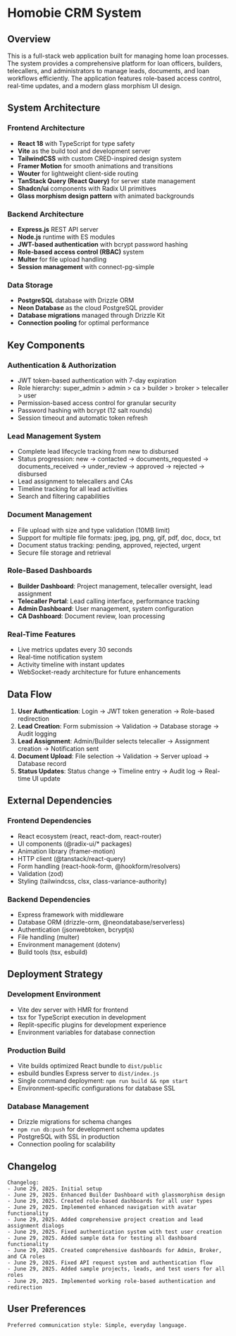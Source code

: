 # Homobie CRM System

## Overview

This is a full-stack web application built for managing home loan processes. The system provides a comprehensive platform for loan officers, builders, telecallers, and administrators to manage leads, documents, and loan workflows efficiently. The application features role-based access control, real-time updates, and a modern glass morphism UI design.

## System Architecture

### Frontend Architecture
- **React 18** with TypeScript for type safety
- **Vite** as the build tool and development server
- **TailwindCSS** with custom CRED-inspired design system
- **Framer Motion** for smooth animations and transitions
- **Wouter** for lightweight client-side routing
- **TanStack Query (React Query)** for server state management
- **Shadcn/ui** components with Radix UI primitives
- **Glass morphism design pattern** with animated backgrounds

### Backend Architecture
- **Express.js** REST API server
- **Node.js** runtime with ES modules
- **JWT-based authentication** with bcrypt password hashing
- **Role-based access control (RBAC)** system
- **Multer** for file upload handling
- **Session management** with connect-pg-simple

### Data Storage
- **PostgreSQL** database with Drizzle ORM
- **Neon Database** as the cloud PostgreSQL provider
- **Database migrations** managed through Drizzle Kit
- **Connection pooling** for optimal performance

## Key Components

### Authentication & Authorization
- JWT token-based authentication with 7-day expiration
- Role hierarchy: super_admin > admin > ca > builder > broker > telecaller > user
- Permission-based access control for granular security
- Password hashing with bcrypt (12 salt rounds)
- Session timeout and automatic token refresh

### Lead Management System
- Complete lead lifecycle tracking from new to disbursed
- Status progression: new → contacted → documents_requested → documents_received → under_review → approved → rejected → disbursed
- Lead assignment to telecallers and CAs
- Timeline tracking for all lead activities
- Search and filtering capabilities

### Document Management
- File upload with size and type validation (10MB limit)
- Support for multiple file formats: jpeg, jpg, png, gif, pdf, doc, docx, txt
- Document status tracking: pending, approved, rejected, urgent
- Secure file storage and retrieval

### Role-Based Dashboards
- **Builder Dashboard**: Project management, telecaller oversight, lead assignment
- **Telecaller Portal**: Lead calling interface, performance tracking
- **Admin Dashboard**: User management, system configuration
- **CA Dashboard**: Document review, loan processing

### Real-Time Features
- Live metrics updates every 30 seconds
- Real-time notification system
- Activity timeline with instant updates
- WebSocket-ready architecture for future enhancements

## Data Flow

1. **User Authentication**: Login → JWT token generation → Role-based redirection
2. **Lead Creation**: Form submission → Validation → Database storage → Audit logging
3. **Lead Assignment**: Admin/Builder selects telecaller → Assignment creation → Notification sent
4. **Document Upload**: File selection → Validation → Server upload → Database record
5. **Status Updates**: Status change → Timeline entry → Audit log → Real-time UI update

## External Dependencies

### Frontend Dependencies
- React ecosystem (react, react-dom, react-router)
- UI components (@radix-ui/* packages)
- Animation library (framer-motion)
- HTTP client (@tanstack/react-query)
- Form handling (react-hook-form, @hookform/resolvers)
- Validation (zod)
- Styling (tailwindcss, clsx, class-variance-authority)

### Backend Dependencies
- Express framework with middleware
- Database ORM (drizzle-orm, @neondatabase/serverless)
- Authentication (jsonwebtoken, bcryptjs)
- File handling (multer)
- Environment management (dotenv)
- Build tools (tsx, esbuild)

## Deployment Strategy

### Development Environment
- Vite dev server with HMR for frontend
- tsx for TypeScript execution in development
- Replit-specific plugins for development experience
- Environment variables for database connection

### Production Build
- Vite builds optimized React bundle to `dist/public`
- esbuild bundles Express server to `dist/index.js`
- Single command deployment: `npm run build && npm start`
- Environment-specific configurations for database SSL

### Database Management
- Drizzle migrations for schema changes
- `npm run db:push` for development schema updates
- PostgreSQL with SSL in production
- Connection pooling for scalability

## Changelog

```
Changelog:
- June 29, 2025. Initial setup
- June 29, 2025. Enhanced Builder Dashboard with glassmorphism design
- June 29, 2025. Created role-based dashboards for all user types
- June 29, 2025. Implemented enhanced navigation with avatar functionality
- June 29, 2025. Added comprehensive project creation and lead assignment dialogs
- June 29, 2025. Fixed authentication system with test user creation
- June 29, 2025. Added sample data for testing all dashboard functionality
- June 29, 2025. Created comprehensive dashboards for Admin, Broker, and CA roles
- June 29, 2025. Fixed API request system and authentication flow
- June 29, 2025. Added sample projects, leads, and test users for all roles
- June 29, 2025. Implemented working role-based authentication and redirection
```

## User Preferences

```
Preferred communication style: Simple, everyday language.
```